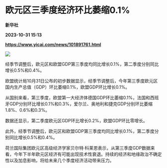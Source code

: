 # 欧元区三季度经济环比萎缩0.1%
**新华社**

**2023-10-31 15:13**

**https://www.yicai.com/news/101891761.html**

![](https://imgcdn.yicai.com/uppics/slides/2023/10/db0e2b4e6d8bc6e053604295acd21230.jpg)

经季节调整后，欧元区和欧盟GDP第三季度均同比增长0.1%，第二季度分别同比增长0.5%和0.4%。

欧盟统计局10月31日公布的初步数据显示，经季节调整后，今年第三季度欧元区国内生产总值（GDP）环比萎缩0.1%，欧盟GDP环比增长0.1%。

从国别来看，第三季度，欧盟第一大经济体德国GDP环比萎缩0.1%，法国和西班牙GDP分别环比增长0.1%和0.3%，爱尔兰、奥地利和捷克GDP分别环比萎缩1.8%、0.6%和0.3%。

数据还显示，第二季度欧元区GDP环比增长0.2%，欧盟GDP环比零增长。

此外，经季节调整后，欧元区和欧盟GDP第三季度均同比增长0.1%，第二季度分别同比增长0.5%和0.4%。

荷兰国际集团欧元区高级经济学家贝尔特·科莱恩表示，从第三季度GDP数据来看，今年下半年欧元区经济有可能出现技术性衰退。持续的经济和地缘政治不确定性以及加息影响，将给未来几个季度经济活动带来压力。